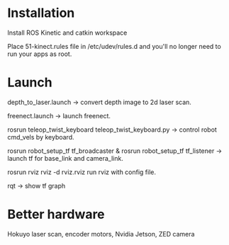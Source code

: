 # Installation

Install ROS Kinetic and catkin workspace

Place 51-kinect.rules file in /etc/udev/rules.d and you'll no longer need to run your apps as root.

# Launch

depth_to_laser.launch -> convert depth image to 2d laser scan.

freenect.launch -> launch freenect.

rosrun teleop_twist_keyboard teleop_twist_keyboard.py -> control robot cmd_vels by keyboard.

rosrun robot_setup_tf tf_broadcaster & rosrun robot_setup_tf tf_listener -> launch tf for base_link and camera_link.

rosrun rviz rviz -d rviz.rviz run rviz with config file.

rqt -> show tf graph

# Better hardware

Hokuyo laser scan, encoder motors, Nvidia Jetson, ZED camera